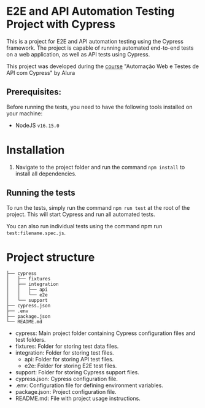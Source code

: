 # E2E and API Automation Testing Project with Cypress

This is a project for E2E and API automation testing using the Cypress framework. The project is capable of running automated end-to-end tests on a web application, as well as API tests using Cypress.

This project was developed during the [course](https://cursos.alura.com.br/course/cypress-automacao-testes-e2e) "Automação Web e Testes de API com Cypress" by Alura

## Prerequisites:
Before running the tests, you need to have the following tools installed on your machine:

 - NodeJS `v16.15.0`

# Installation
1. Navigate to the project folder and run the command `npm install` to install all dependencies.

## Running the tests
To run the tests, simply run the command `npm run test` at the root of the project. This will start Cypress and run all automated tests.

You can also run individual tests using the command npm run `test:filename.spec.js`.

# Project structure
```
├── cypress
│   ├── fixtures
│   ├── integration
│   │   ├── api
│   │   └── e2e
│   └── support
├── cypress.json
├── .env
├── package.json
└── README.md
```
- cypress: Main project folder containing Cypress configuration files and test folders.
 - fixtures: Folder for storing test data files.
 - integration: Folder for storing test files.
   - api: Folder for storing API test files.
   - e2e: Folder for storing E2E test files.
 - support: Folder for storing Cypress support files.
- cypress.json: Cypress configuration file.
- .env: Configuration file for defining environment variables.
- package.json: Project configuration file.
- README.md: File with project usage instructions.
